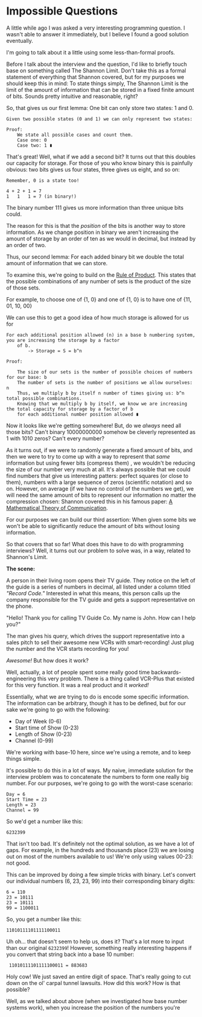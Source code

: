 # Impossible Questions

A little while ago I was asked a very interesting programming question. I wasn't able to answer it immediately,
but I believe I found a good solution eventually.

I'm going to talk about it a little using some less-than-formal proofs.

Before I talk about the interview and the question, I'd like to briefly touch base on something called The Shannon Limit.
Don't take this as a formal statement of everything that Shannon covered, but for my purposes we should keep this in mind:
To state things simply, The Shannon Limit is the limit of the amount of information that can be stored in a fixed finite
amount of bits. Sounds pretty intuitive and reasonable, right?
  
So, that gives us our first lemma: One bit can only store two states: 1 and 0. 

    Given two possible states (0 and 1) we can only represent two states:

    Proof:
        We state all possible cases and count them.
        Case one: 0
        Case two: 1 ∎

That's great! Well, what if we add a second bit? It turns out that this doubles our capacity for storage. For 
those of you who know binary this is painfully obvious: two bits gives us four states, three gives us eight, and so on:
    
    
    Remember, 0 is a state too!
    
    4 + 2 + 1 = 7
    1   1   1 = 7 (in binary!)
    
    
The binary number 111 gives us more information than three unique bits could.

The reason for this is that the _position_ of the bits is another way to store information. As we change position in
 binary we aren't increasing the amount of storage by an order of ten as we would in decimal, but instead by an order of two.

Thus, our second lemma: For each added binary bit we double the total amount of information that we can store.

To examine this, we're going to build on the [Rule of Product](http://en.wikipedia.org/wiki/Rule_of_product). This states that the possible combinations
of any number of sets is the product of the size of those sets.

For example, to choose one of {1, 0} and one of {1, 0} is to have one of {11, 01, 10, 00}

We can use this to get a good idea of how much storage is allowed for us for

    For each additional position allowed (n) in a base b numbering system, you are increasing the storage by a factor
        of b. 
            -> Storage = S = b^n

    Proof:

        The size of our sets is the number of possible choices of numbers for our base: b
        The number of sets is the number of positions we allow ourselves: n
        Thus, we multiply b by itself n number of times giving us: b^n total possible combinations.
        Knowing that we multiply b by itself, we know we are increasing the total capacity for storage by a factor of b 
        for each additional number position allowed ∎
        
  
Now it looks like we're getting somewhere! But, do we _always_ need all those bits? Can't binary 10000000000 somehow be cleverly 
 represented as 1 with 1010 zeros? Can't every number?


As it turns out, if we were to randomly generate a fixed amount of bits,
 and then we were to try to come up with a way to represent that _same_ information but using fewer bits (compress them)
 , we wouldn't be 
 reducing the size of our number very much at all. It's always possible that we could find numbers that give us interesting patters:
 perfect squares (or close to them), numbers with a large sequence of zeros (scientific notation) and so on. However,
 on average (if we have no control of the numbers we get), we will need the same amount of bits to represent our 
 information no matter the compression chosen: Shannon covered this in his famous paper: [A Mathematical Theory of Communication](http://cm.bell-labs.com/cm/ms/what/shannonday/shannon1948.pdf). 
  
 For our purposes we can build our third assertion: When given some bits we won't be able to significantly reduce the 
 amount of bits without losing information.
  
  
 So that covers that so far! What does this have to do with programming interviews? Well, it turns out our problem to solve
  was, in a way, related to Shannon's Limit.
   
   
__The scene:__

A person in their living room opens their TV guide. They notice on the left of the guide is a series of numbers in decimal,
  all listed under a column titled _"Record Code."_ Interested in what this means, this person calls up the company 
  responsible for the TV guide and gets a support representative on the phone.
  
"Hello! Thank you for calling TV Guide Co. My name is John. How can I help you?"

The man gives his query, which drives the support representative into a sales pitch to sell their awesome new VCRs with 
smart-recording! Just plug the number and the VCR starts recording for you!
 
 _Awesome!_ But how does it work?
 
 Well, actually, a lot of people spent some really good time backwards-engineering this very problem. There is a thing
 called VCR-Plus that existed for this very function. It was a real product and it _worked!_ 

 Essentially, what we are trying to do is encode some specific information. The information can be arbitrary, though it has to be defined,
 but for our sake we're going to go with the following:

   - Day of Week (0-6)
   - Start time of Show (0-23)
   - Length of Show (0-23)
   - Channel (0-99)

We're working with base-10 here, since we're using a remote, and to keep things simple.

It's possible to do this in a lot of ways. My naive, immediate solution for the interview problem was to concatenate the
numbers to form one really big number. For our purposes, we're going to go with the worst-case scenario:

    Day = 6
    Start Time = 23
    Length = 23
    Channel = 99

So we'd get a number like this:

    6232399

That isn't too bad. It's definitely not the optimal solution, as we have a lot of gaps. For example, in the hundreds and
thousands place (23) we are losing out on most of the numbers available to us! We're only using values 00-23: not good.

This can be improved by doing a few simple tricks with binary. Let's convert our individual numbers (6, 23, 23, 99) into
their corresponding binary digits:


    6 = 110
    23 = 10111
    23 = 10111
    99 = 1100011


So, you get a number like this:

    11010111101111100011

Uh oh... that doesn't seem to help us, does it?  That's a lot more to input than our original `6232399`! However, something really
 interesting happens if you convert that string back into a base 10 number:

     11010111101111100011 = 883683

Holy cow! We just saved an entire digit of space. That's really going to cut down on the ol' carpal tunnel lawsuits.
How did this work? How is that possible?

Well, as we talked about above (when we investigated how base number systems work), when you increase the position of the
numbers you're

